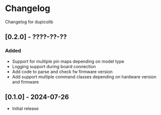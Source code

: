 # Changelog
Changelog for dupicolib

## [0.2.0] - ????-??-??

### Added
- Support for multiple pin maps depending on model type
- Logging support during board connection
- Add code to parse and check fw firmware version
- Add support multiple command classes depending on hardware version and firmware

## [0.1.0] - 2024-07-26

- Initial release
